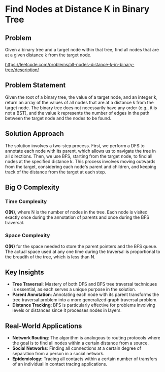 # Find Nodes at Distance K in Binary Tree

## Problem
Given a binary tree and a target node within that tree, find all nodes that are at a given distance k from the target node.

https://leetcode.com/problems/all-nodes-distance-k-in-binary-tree/description/

## Problem Statement
Given the root of a binary tree, the value of a target node, and an integer k, return an array of the values of all nodes that are at a distance k from the target node. The binary tree does not necessarily have any order (e.g., it is not a BST), and the value k represents the number of edges in the path between the target node and the nodes to be found.

## Solution Approach
The solution involves a two-step process. First, we perform a DFS to annotate each node with its parent, which allows us to navigate the tree in all directions. Then, we use BFS, starting from the target node, to find all nodes at the specified distance k. This process involves moving outwards from the target, considering each node's parent and children, and keeping track of the distance from the target at each step.

## Big O Complexity

### Time Complexity
**O(N)**, where N is the number of nodes in the tree. Each node is visited exactly once during the annotation of parents and once during the BFS traversal.

### Space Complexity
**O(N)** for the space needed to store the parent pointers and the BFS queue. The actual space used at any one time during the traversal is proportional to the breadth of the tree, which is less than N.

## Key Insights

- **Tree Traversal**: Mastery of both DFS and BFS tree traversal techniques is essential, as each serves a unique purpose in the solution.
- **Parent Annotation**: Annotating each node with its parent transforms the tree traversal problem into a more generalized graph traversal problem.
- **Distance Tracking**: BFS is particularly effective for problems involving levels or distances since it processes nodes in layers.

## Real-World Applications

- **Network Routing**: The algorithm is analogous to routing protocols where the goal is to find all nodes within a certain distance from a source.
- **Social Networks**: Finding all connections at a certain degree of separation from a person in a social network.
- **Epidemiology**: Tracing all contacts within a certain number of transfers of an individual in contact tracing applications.
